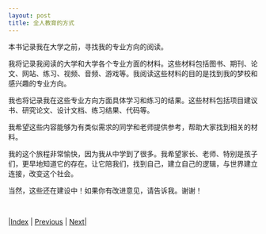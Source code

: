 ```yaml
---
layout: post
title: 全人教育的方式
---
```


本书记录我在大学之前，寻找我的专业方向的阅读。

我将记录我阅读的大学和大学各个专业方面的材料。这些材料包括图书、期刊、论文、网站、练习、视频、音频、游戏等。我阅读这些材料的目的是找到我的梦校和感兴趣的专业方向。

我也将记录我在这些专业方向方面具体学习和练习的结果。这些材料包括项目建议书、研究论文、设计文档、练习结果、代码等。

我希望这些内容能够为有类似需求的同学和老师提供参考，帮助大家找到相关的材料。

我的这个旅程非常愉快，因为我从中学到了很多。我希望家长、老师、特别是孩子们，更早地知道它的存在。让它陪我们，找到自己，建立自己的逻辑，与世界建立连接，改变这个社会。

当然，这些还在建设中！如果你有改进意见，请告诉我。谢谢！

<br/>

|[Index](../../) | [Previous](../..) | [Next](../2-uk/0-0-intro)|

